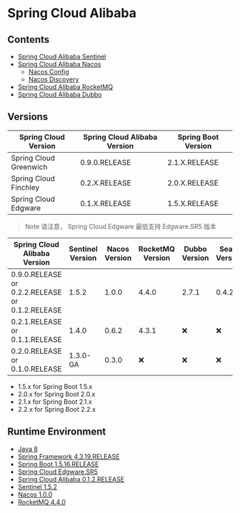 # Spring Cloud Alibaba

## Contents
- [Spring Cloud Alibaba Sentinel](doc/SpringCloudAlibabaSentinel.md)
- [Spring Cloud Alibaba Nacos](doc/SpringCloudAlibabaNacos.md)
    - [Nacos Config](doc/SpringCloudAlibabaNacos.md#nacos-config)
    - [Nacos Discovery](doc/SpringCloudAlibabaNacos.md#nacos-discovery)
- [Spring Cloud Alibaba RocketMQ](doc/SpringCloudAlibabaRocketMQ.md)
- [Spring Cloud Alibaba Dubbo](doc/SpringCloudAlibabaDubbo.md)

## Versions
Spring Cloud Version | Spring Cloud Alibaba Version | Spring Boot Version
---|---|---
Spring Cloud Greenwich | 0.9.0.RELEASE | 2.1.X.RELEASE
Spring Cloud Finchley | 0.2.X.RELEASE | 2.0.X.RELEASE
Spring Cloud Edgware | 0.1.X.RELEASE | 1.5.X.RELEASE

>Note 请注意， Spring Cloud Edgware 最低支持 Edgware.SR5 版本

Spring Cloud Alibaba Version | Sentinel Version | Nacos Version | RocketMQ Version | Dubbo Version | Seata Version
---|---|---|---|---|---
0.9.0.RELEASE or 0.2.2.RELEASE or 0.1.2.RELEASE | 1.5.2 | 1.0.0 | 4.4.0 | 2.7.1 | 0.4.2
0.2.1.RELEASE or 0.1.1.RELEASE | 1.4.0 | 0.6.2 | 4.3.1 | ❌ | ❌
0.2.0.RELEASE or 0.1.0.RELEASE | 1.3.0-GA | 0.3.0 | ❌ | ❌ | ❌

- 1.5.x for Spring Boot 1.5.x
- 2.0.x for Spring Boot 2.0.x
- 2.1.x for Spring Boot 2.1.x
- 2.2.x for Spring Boot 2.2.x

## Runtime Environment
- [Java 8](http://www.oracle.com/technetwork/java/javase/downloads/jdk8-downloads-2133151.html)
- [Spring Framework 4.3.19.RELEASE](http://projects.spring.io/spring-framework)
- [Spring Boot 1.5.16.RELEASE](https://projects.spring.io/spring-boot)
- [Spring Cloud Edgware.SR5](https://spring.io/projects/spring-cloud)
- [Spring Cloud Alibaba 0.1.2.RELEASE](https://github.com/spring-cloud-incubator/spring-cloud-alibaba/tree/1.x)
- [Sentinel 1.5.2](https://github.com/alibaba/Sentinel/tree/release-1.5)
- [Nacos 1.0.0](https://github.com/alibaba/Nacos)
- [RocketMQ 4.4.0](https://github.com/apache/rocketmq/)